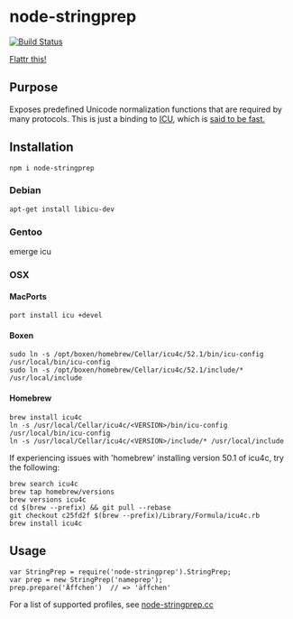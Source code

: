 # node-stringprep #

[![Build Status](https://travis-ci.org/node-xmpp/node-stringprep.png)](https://travis-ci.org/node-xmpp/node-stringprep)

[Flattr this!](https://flattr.com/thing/44598/node-stringprep)

## Purpose ##

Exposes predefined Unicode normalization functions that are required by many protocols. This is just a binding to [ICU](http://icu-project.org/), which is [said to be fast.](http://ayena.de/node/74)

## Installation ##

    npm i node-stringprep

### Debian ###

    apt-get install libicu-dev

### Gentoo ###

emerge icu

### OSX ###
#### MacPorts ####
    port install icu +devel

#### Boxen ####

    sudo ln -s /opt/boxen/homebrew/Cellar/icu4c/52.1/bin/icu-config /usr/local/bin/icu-config
    sudo ln -s /opt/boxen/homebrew/Cellar/icu4c/52.1/include/* /usr/local/include
    
#### Homebrew ####
    brew install icu4c
    ln -s /usr/local/Cellar/icu4c/<VERSION>/bin/icu-config /usr/local/bin/icu-config
    ln -s /usr/local/Cellar/icu4c/<VERSION>/include/* /usr/local/include

If experiencing issues with 'homebrew' installing version 50.1 of icu4c, try the following:

    brew search icu4c
    brew tap homebrew/versions
    brew versions icu4c
    cd $(brew --prefix) && git pull --rebase
    git checkout c25fd2f $(brew --prefix)/Library/Formula/icu4c.rb
    brew install icu4c

## Usage ##

    var StringPrep = require('node-stringprep').StringPrep;
    var prep = new StringPrep('nameprep');
    prep.prepare('Äffchen')  // => 'äffchen'

For a list of supported profiles, see [node-stringprep.cc](http://github.com/astro/node-stringprep/blob/master/node-stringprep.cc#L160)
